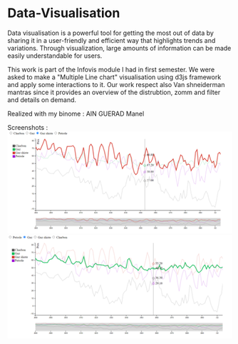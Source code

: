 # Data-Visualisation

Data visualisation is a powerful tool for getting the most out of data by sharing it in a user-friendly and efficient way that highlights trends and variations. Through visualization, large amounts of information can be made easily understandable for users. 

This work is part of the Infovis module I had in first semester. We were asked to make a "Multiple Line chart" visualisation using d3js framework and apply some interactions to it.
Our work respect also Van shneiderman mantras since it provides an overview of the distrubtion, zomm and filter and details on demand.

Realized with my binome : AIN GUERAD Manel

Screenshots :
![image5.png](https://github.com/SalimaMamma/Data-Visualisation/blob/aabaf6a4270443ed25041789f4c154a5c4c082ce/image5.png)
![image2.png](https://github.com/SalimaMamma/Data-Visualisation/blob/aabaf6a4270443ed25041789f4c154a5c4c082ce/image2.png)

